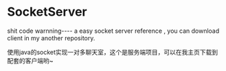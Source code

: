 # SocketServer
shit code warnning---- a easy socket server reference , you can download client in my another repository.

使用java的socket实现一对多聊天室，这个是服务端项目，可以在我主页下载到配套的客户端哟~
